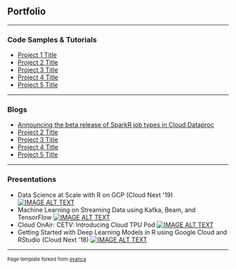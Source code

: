 ## Portfolio

---

### Code Samples & Tutorials

- [Project 1 Title](http://example.com/)
- [Project 2 Title](http://example.com/)
- [Project 3 Title](http://example.com/)
- [Project 4 Title](http://example.com/)
- [Project 5 Title](http://example.com/)

---

### Blogs

- [Announcing the beta release of SparkR job types in Cloud Dataproc](https://cloud.google.com/blog/products/ai-machine-learning/announcing-the-beta-release-of-sparkr-job-types-in-cloud-dataproc)
- [Project 2 Title](http://example.com/)
- [Project 3 Title](http://example.com/)
- [Project 4 Title](http://example.com/)
- [Project 5 Title](http://example.com/)

---

### Presentations

- Data Science at Scale with R on GCP (Cloud Next '19)
[![IMAGE ALT TEXT](http://img.youtube.com/vi/XpNVixSN-Mg/0.jpg)](http://www.youtube.com/watch?v=XpNVixSN-Mg "Data Science at Scale with R on GCP (Cloud Next '19)")
- Machine Learning on Streaming Data using Kafka, Beam, and TensorFlow
[![IMAGE ALT TEXT](https://cdn.vidyard.com/thumbnails/Xk4mTCGIRBAxFX6BKSGJJg/0237f6efc0ee69a356e06f.jpg)](https://videos.confluent.io/watch/xJADoLGgH145sD2zApjaXM "Machine Learning on Streaming Data using Kafka, Beam, and TensorFlow")
- Cloud OnAir: CETV: Introducing Cloud TPU Pod
[![IMAGE ALT TEXT](http://img.youtube.com/vi/-G36qELTpfc/0.jpg)](http://www.youtube.com/watch?v=-G36qELTpfc "Cloud OnAir: CETV: Introducing Cloud TPU Pod")
- Getting Started with Deep Learning Models in R using Google Cloud and RStudio (Cloud Next '18)
[![IMAGE ALT TEXT](http://img.youtube.com/vi/y6vPAe9Z7QI/0.jpg)](http://www.youtube.com/watch?v=y6vPAe9Z7QI "Getting Started with Deep Learning Models in R using Google Cloud and RStudio (Cloud Next '18)")

---
<p style="font-size:11px">Page template forked from <a href="https://github.com/evanca/quick-portfolio">evanca</a></p>
<!-- Remove above link if you don't want to attibute -->
